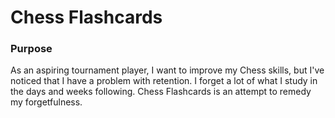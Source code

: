 # Chess Flashcards

### Purpose
As an aspiring tournament player, I want to improve my Chess skills, but I've noticed that I have a problem with retention. I forget a lot of what I study in the days and weeks following. Chess Flashcards is an attempt to remedy my forgetfulness.
